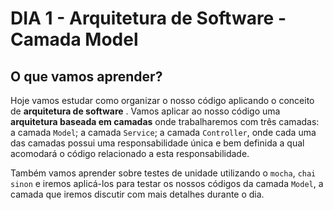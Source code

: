 # DIA 1 - Arquitetura de Software - Camada Model


## O que vamos aprender?

Hoje vamos estudar como organizar o nosso código aplicando o conceito de **arquitetura de software** . Vamos aplicar ao nosso código uma **arquitetura baseada em camadas** onde trabalharemos com três camadas: a camada `Model`; a camada `Service`; a camada `Controller`, onde cada uma das camadas possui uma responsabilidade única e bem definida a qual acomodará o código relacionado a esta responsabilidade.

Também vamos aprender sobre testes de unidade utilizando o `mocha`, `chai` `sinon` e iremos aplicá-los para testar os nossos códigos da camada `Model`, a camada que iremos discutir com mais detalhes durante o dia.
